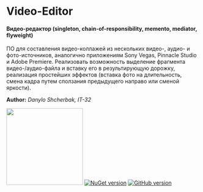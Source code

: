 # Video-Editor

#### Видео-редактор (singleton, chain-of-responsibility, memento, mediator, flyweight)  
ПО для составления видео-коллажей из нескольких видео-, аудио- и фото-источников, аналогично приложениям Sony Vegas, Pinnacle Studio и Adobe Premiere. Реализовать возможность выделение фрагмента видео-/аудио-файла и вставку его в результирующую дорожку, реализация простейших эффектов (вставка фото на длительность, смена кадра путем сползания предыдущего направо или сменой яркости).

**Author:** *Danylo Shcherbak, IT-32*

[<image src="https://ci.appveyor.com/api/projects/status/jkaqbv629nlwjk49?retina=true" width="200">](https://ci.appveyor.com/project/GitUser0001/video-editor)
[![NuGet version](https://badge.fury.io/nu/Video-Editor@2x.png)](https://badge.fury.io/nu/Video-Editor)
[![GitHub version](https://badge.fury.io/gh/GitUser0001%2FVideo-Editor@2x.png)](https://badge.fury.io/gh/GitUser0001%2FVideo-Editor)
